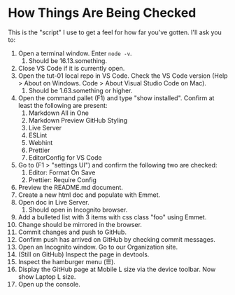 # How Things Are Being Checked

This is the "script" I use to get a feel for how far you've gotten. I'll ask you to:

1. Open a terminal window. Enter `node -v`.
   1. Should be 16.13.something.
2. Close VS Code if it is currently open.
3. Open the tut-01 local repo in VS Code. Check the VS Code version (Help > About on Windows. Code > About Visual Studio Code on Mac).
   1. Should be 1.63.something or higher.
4. Open the command pallet (F1) and type "show installed". Confirm at least the following are present:
   1. Markdown All in One
   2. Markdown Preview GitHub Styling
   3. Live Server
   4. ESLint
   5. Webhint
   6. Prettier
   7. EditorConfig for VS Code
5. Go to (F1 > "settings UI") and confirm the following two are checked:
   1. Editor: Format On Save
   2. Prettier: Require Config
6. Preview the README.md document.
7. Create a new html doc and populate with Emmet.
8. Open doc in Live Server.
   1. Should open in Incognito browser.
9.  Add a bulleted list with 3 items with css class "foo" using Emmet.
   2. Change should be mirrored in the browser.
10. Commit changes and push to GitHub.
   3.  Confirm push has arrived on GitHub by checking commit messages.
11. Open an Incognito window. Go to our Organization site. 
12. (Still on GitHub) Inspect the page in devtools.
13. Inspect the hamburger menu (☰).
14. Display the GitHub page at Mobile L size via the device toolbar. Now show Laptop L size.
15. Open up the console.